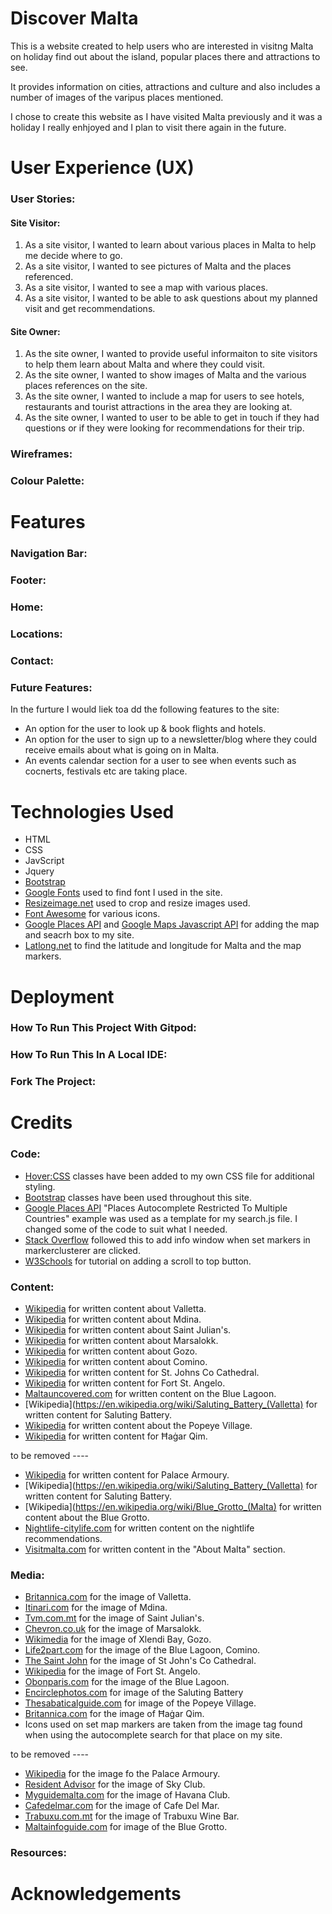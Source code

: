# Discover Malta

This is a website created to help users who are interested in visitng Malta on holiday find out about the island, popular places there and attractions to see.

It provides information on cities, attractions and culture and also includes a number of images of the varipus places mentioned.

I chose to create this website as I have visited Malta previously and it was a holiday I really enhjoyed and I plan to visit there again in the future.

# User Experience (UX)

### User Stories:

#### Site Visitor:

1. As a site visitor, I wanted to learn about various places in Malta to help me decide where to go.
2. As a site visitor, I wanted to see pictures of Malta and the places referenced.
3. As a site visitor, I wanted to see a map with various places.
4. As a site visitor, I wanted to be able to ask questions about my planned visit and get recommendations.

#### Site Owner:

1. As the site owner, I wanted to provide useful informaiton to site visitors to help them learn about Malta and where they could visit.
2. As the site owner, I wanted to show images of Malta and the various places references on the site.
3. As the site owner, I wanted to include a map for users to see hotels, restaurants and tourist attractions in the area they are looking at.
4. As the site owner, I wanted to user to be able to get in touch if they had questions or if they were looking for recommendations for their trip.

### Wireframes:

### Colour Palette:

# Features

### Navigation Bar:

### Footer:

### Home:

### Locations:

### Contact:

### Future Features:

In the furture I would liek toa dd the following features to the site:

* An option for the user to look up & book flights and hotels.
* An option for the user to sign up to a newsletter/blog where they could receive emails about what is going on in Malta.
* An events calendar section for a user to see when events such as cocnerts, festivals etc are taking place.

# Technologies Used 

* HTML
* CSS 
* JavScript 
* Jquery
* [Bootstrap](https://getbootstrap.com/)
* [Google Fonts](https://fonts.google.com/) used to find font I used in the site.
* [Resizeimage.net](https://resizeimage.net/) used to crop and resize images used. 
* [Font Awesome](https://fontawesome.com/) for various icons.
* [Google Places API](https://developers.google.com/places/web-service/overview) and [Google Maps Javascript API](https://developers.google.com/maps/documentation/javascript/overview) for adding the map and seacrh box to my site.
* [Latlong.net](https://www.latlong.net/) to find the latitude and longitude for Malta and the map markers.

# Deployment 

### How To Run This Project With Gitpod:

### How To Run This In A Local IDE: 

### Fork The Project:

# Credits

### Code:

* [Hover:CSS](https://ianlunn.github.io/Hover/) classes have been added to my own CSS file for additional styling.
* [Bootstrap](https://getbootstrap.com/) classes have been used throughout this site. 
* [Google Places API](https://developers.google.com/maps/documentation/javascript/examples/places-autocomplete-multiple-countries) "Places Autocomplete Restricted To Multiple Countries" example was used as a template for my search.js file. I changed some of the code to suit what I needed.
* [Stack Overflow](https://stackoverflow.com/questions/40047210/integrate-google-maps-markerclusterer-with-infowindow) followed this to add info window when set markers in markerclusterer are clicked.
* [W3Schools](https://www.w3schools.com/howto/howto_js_scroll_to_top.asp) for tutorial on adding a scroll to top button.

### Content:

* [Wikipedia](https://en.wikipedia.org/wiki/Valletta) for written content about Valletta.
* [Wikipedia](https://en.wikipedia.org/wiki/Mdina) for written content about Mdina.
* [Wikipedia](https://en.wikipedia.org/wiki/St._Julian%27s,_Malta) for written content about Saint Julian's.
* [Wikipedia](https://en.wikipedia.org/wiki/Marsaxlokk) for written content about Marsalokk.
* [Wikipedia](https://en.wikipedia.org/wiki/Gozo) for written content about Gozo.
* [Wikipedia](https://en.wikipedia.org/wiki/Comino) for written content about Comino.
* [Wikipedia](https://en.wikipedia.org/wiki/Saint_John%27s_Co-Cathedral) for written content for St. Johns Co Cathedral.
* [Wikipedia](https://en.wikipedia.org/wiki/Fort_St._Angelo) for written content for Fort St. Angelo.
* [Maltauncovered.com](https://www.maltauncovered.com/comino-island/blue-lagoon/) for written content on the Blue Lagoon.
* [Wikipedia](https://en.wikipedia.org/wiki/Saluting_Battery_(Valletta) for written content for Saluting Battery.
* [Wikipedia](https://en.wikipedia.org/wiki/Popeye_Village) for written content about the Popeye Village.
* [Wikipedia](https://en.wikipedia.org/wiki/%C4%A6a%C4%A1ar_Qim) for written content for Ħaġar Qim.

to be removed ----
* [Wikipedia](https://en.wikipedia.org/wiki/Palace_Armoury) for written content for Palace Armoury.
* [Wikipedia](https://en.wikipedia.org/wiki/Saluting_Battery_(Valletta) for written content for Saluting Battery.
* [Wikipedia](https://en.wikipedia.org/wiki/Blue_Grotto_(Malta) for written content about the Blue Grotto.
* [Nightlife-citylife.com](http://www.nightlife-cityguide.com/en/guide-nightlife/malta-nightlife-nightlife-local-clubs-st-julians-paceville/) for written content on the nightlife recommendations.
* [Visitmalta.com](https://www.visitmalta.com/en/about-malta) for written content in the "About Malta" section.

### Media:

* [Britannica.com](https://www.britannica.com/place/Valletta) for the image of Valletta.
* [Itinari.com](https://www.itinari.com/mdina-the-silent-city-of-malta-avr7) for the image of Mdina.
* [Tvm.com.mt](https://www.tvm.com.mt/en/wp-content/uploads/sites/2/2019/02/paceville-st-julians-aerial-malta.png) for the image of Saint Julian's.
* [Chevron.co.uk](https://www.chevron.co.uk/exploremalta/placestovisit/marsaxlokk-malta) for the image of Marsalokk.
* [Wikimedia](https://commons.wikimedia.org/wiki/File:Xlendi_Bay_Gozo_Malta_2014_1.jpg) for the image of Xlendi Bay, Gozo.
* [Life2part.com](https://lifepart2.com/visit-comino-island-and-blue-lagoon-in-malta/) for the image of the Blue Lagoon, Comino.
* [The Saint John](https://thesaintjohnmalta.com/things-to-do-malta/history-culture/st-johns-co-cathedral/) for the image of St John's Co Cathedral.
* [Wikipedia](https://en.wikipedia.org/wiki/Fort_St._Angelo#/media/File:Malta_-_Birgu_-_Fort_Saint_Angelo_(Upper_Barrakka_Gardens)_01_ies.jpg) for the image of Fort St. Angelo.
* [Obonparis.com](https://www.obonparis.com/en/magazine/blue-lagoon-comino-malta) for the image of the Blue Lagoon.
* [Encirclephotos.com](https://www.encirclephotos.com/image/saluting-battery-in-valletta-malta/) for image of the Saluting Battery
* [Thesabaticalguide.com](https://thesabbaticalguide.com/popeye-village-malta/) for image of the Popeye Village.
* [Britannica.com](https://www.britannica.com/topic/megalith) for the image of Ħaġar Qim.
* Icons used on set map markers are taken from the image tag found when using the autocomplete search for that place on my site.

to be removed ----

* [Wikipedia](https://en.wikipedia.org/wiki/Palace_Armoury#/media/File:Malta_Valletta_BW_2011-10-07_14-03-30.jpg) for the image fo the Palace Armoury.
* [Resident Advisor](https://ra.co/clubs/70790) for the image of Sky Club.
* [Myguidemalta.com](https://www.myguidemalta.com/nightlife/club-havana-malta) for the image of Havana Club.
* [Cafedelmar.com](https://cafedelmar.com.mt/the-facilities/) for the image of Cafe Del Mar.
* [Trabuxu.com.mt](http://trabuxu.com.mt/wine-bar/) for the image of Trabuxu Wine Bar.
* [Maltainfoguide.com](https://www.maltainfoguide.com/blue-grotto-malta.html) for image of the Blue Grotto.

### Resources:

# Acknowledgements


